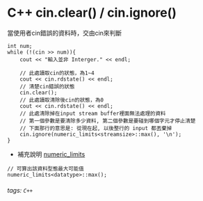 # C++ cin.clear() / cin.ignore()

當使用者cin錯誤的資料時，交由cin來判斷

```cpp=
int num;
while (!(cin >> num)){
    cout << "輸入並非 Interger." << endl;
    
    // 此處讀取cin的狀態，為1~4
    cout << cin.rdstate() << endl;
    // 清楚cin錯誤的狀態
    cin.clear();
    // 此處讀取清除後cin的狀態，為0
    cout << cin.rdstate() << endl;
    // 此處清除掉在input stream buffer裡面無法處理的資料
    // 第一個參數是要清除多少資料, 第二個參數是要碰到哪個字元才停止清楚
    // 下面那行的意思是: 從現在起, 以後整行的 input 都丟棄掉
    cin.ignore(numeric_limits<streamsize>::max(), '\n');
}
```

*    補充說明
[numeric_limits](https://en.cppreference.com/w/cpp/types/numeric_limits)
```
// 可算出該資料型態最大可能值
numeric_limits<datatype>::max();

```
###### tags: `C++`

